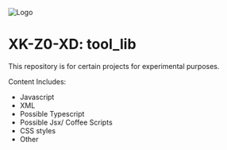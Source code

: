 ![Logo](./docs/_media/favicon.ico)

# XK-Z0-XD: tool_lib
 
This repository is for certain projects for experimental purposes.

Content Includes:
- Javascript
- XML
- Possible Typescript
- Possible Jsx/ Coffee Scripts
- CSS styles
- Other
